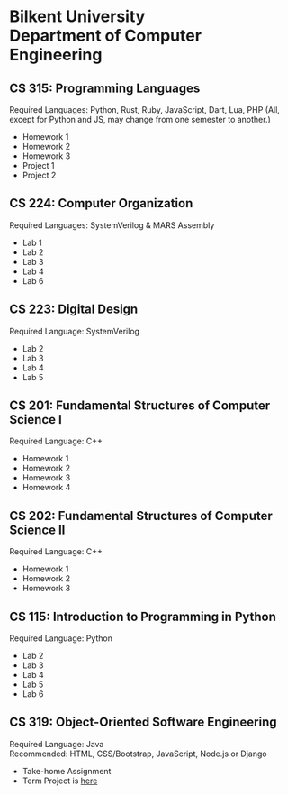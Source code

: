 # Bilkent University<br/>Department of Computer Engineering 

## CS 315: Programming Languages
Required Languages: Python, Rust, Ruby, JavaScript, Dart, Lua, PHP (All, except for Python and JS, may change from one semester to another.)

- Homework 1
- Homework 2
- Homework 3
- Project 1
- Project 2

## CS 224: Computer Organization
Required Languages: SystemVerilog & MARS Assembly

- Lab 1
- Lab 2
- Lab 3
- Lab 4
- Lab 6

## CS 223: Digital Design
Required Language: SystemVerilog

- Lab 2
- Lab 3
- Lab 4
- Lab 5

## CS 201: Fundamental Structures of Computer Science I
Required Language: C++

- Homework 1
- Homework 2
- Homework 3
- Homework 4

## CS 202: Fundamental Structures of Computer Science II
Required Language: C++

- Homework 1
- Homework 2
- Homework 3

## CS 115: Introduction to Programming in Python
Required Language: Python

- Lab 2
- Lab 3
- Lab 4
- Lab 5
- Lab 6

## CS 319: Object-Oriented Software Engineering
Required Language: Java<br/>
Recommended: HTML, CSS/Bootstrap, JavaScript, Node.js or Django

- Take-home Assignment
- Term Project is [here](https://github.com/Tuna-Onguner/InternHub)
